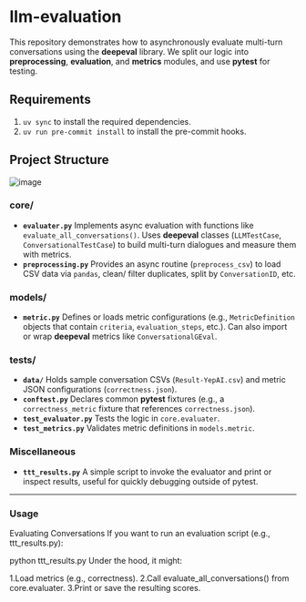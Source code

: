 # llm-evaluation

This repository demonstrates how to asynchronously evaluate multi-turn conversations using the **deepeval** library. We split our logic into **preprocessing**, **evaluation**, and **metrics** modules, and use **pytest** for testing.

## Requirements

1. `uv sync` to install the required dependencies.
2. `uv run pre-commit install` to install the pre-commit hooks.

## Project Structure


![image](https://github.com/user-attachments/assets/9bbd521a-5914-4862-9425-f4c7758889a3)


### core/
- **`evaluater.py`**
  Implements async evaluation with functions like `evaluate_all_conversations()`. Uses **deepeval** classes (`LLMTestCase`, `ConversationalTestCase`) to build multi-turn dialogues and measure them with metrics.
- **`preprocessing.py`**
  Provides an async routine (`preprocess_csv`) to load CSV data via `pandas`, clean/ filter duplicates, split by `ConversationID`, etc.

### models/
- **`metric.py`**
  Defines or loads metric configurations (e.g., `MetricDefinition` objects that contain `criteria`, `evaluation_steps`, etc.). Can also import or wrap **deepeval** metrics like `ConversationalGEval`.

### tests/
- **`data/`**
  Holds sample conversation CSVs (`Result-YepAI.csv`) and metric JSON configurations (`correctness.json`).
- **`conftest.py`**
  Declares common **pytest** fixtures (e.g., a `correctness_metric` fixture that references `correctness.json`).
- **`test_evaluator.py`**
  Tests the logic in `core.evaluater`.
- **`test_metrics.py`**
  Validates metric definitions in `models.metric`.

### Miscellaneous
- **`ttt_results.py`**
  A simple script to invoke the evaluator and print or inspect results, useful for quickly debugging outside of pytest.

---
### Usage
Evaluating Conversations
If you want to run an evaluation script (e.g., ttt_results.py):

python ttt_results.py
Under the hood, it might:

1.Load metrics (e.g., correctness).
2.Call evaluate_all_conversations() from core.evaluater.
3.Print or save the resulting scores.
